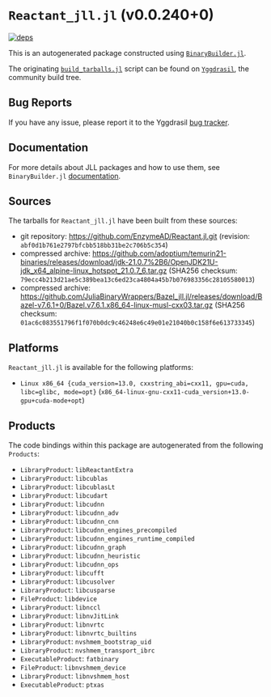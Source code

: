 # `Reactant_jll.jl` (v0.0.240+0)

[![deps](https://juliahub.com/docs/Reactant_jll/deps.svg)](https://juliahub.com/ui/Packages/General/Reactant_jll/)

This is an autogenerated package constructed using [`BinaryBuilder.jl`](https://github.com/JuliaPackaging/BinaryBuilder.jl).

The originating [`build_tarballs.jl`](https://github.com/JuliaPackaging/Yggdrasil/blob/a7bd2e2370350db6bf7cf6dfaaa0a3f92c0c08b4/R/Reactant/build_tarballs.jl) script can be found on [`Yggdrasil`](https://github.com/JuliaPackaging/Yggdrasil/), the community build tree.

## Bug Reports

If you have any issue, please report it to the Yggdrasil [bug tracker](https://github.com/JuliaPackaging/Yggdrasil/issues).

## Documentation

For more details about JLL packages and how to use them, see `BinaryBuilder.jl` [documentation](https://docs.binarybuilder.org/stable/jll/).

## Sources

The tarballs for `Reactant_jll.jl` have been built from these sources:

* git repository: https://github.com/EnzymeAD/Reactant.jl.git (revision: `abf0d1b761e2797bfcbb518bb31be2c706b5c354`)
* compressed archive: https://github.com/adoptium/temurin21-binaries/releases/download/jdk-21.0.7%2B6/OpenJDK21U-jdk_x64_alpine-linux_hotspot_21.0.7_6.tar.gz (SHA256 checksum: `79ecc4b213d21ae5c389bea13c6ed23ca4804a45b7b076983356c28105580013`)
* compressed archive: https://github.com/JuliaBinaryWrappers/Bazel_jll.jl/releases/download/Bazel-v7.6.1+0/Bazel.v7.6.1.x86_64-linux-musl-cxx03.tar.gz (SHA256 checksum: `01ac6c083551796f1f070b0dc9c46248e6c49e01e21040b0c158f6e613733345`)

## Platforms

`Reactant_jll.jl` is available for the following platforms:

* `Linux x86_64 {cuda_version=13.0, cxxstring_abi=cxx11, gpu=cuda, libc=glibc, mode=opt}` (`x86_64-linux-gnu-cxx11-cuda_version+13.0-gpu+cuda-mode+opt`)

## Products

The code bindings within this package are autogenerated from the following `Products`:

* `LibraryProduct`: `libReactantExtra`
* `LibraryProduct`: `libcublas`
* `LibraryProduct`: `libcublasLt`
* `LibraryProduct`: `libcudart`
* `LibraryProduct`: `libcudnn`
* `LibraryProduct`: `libcudnn_adv`
* `LibraryProduct`: `libcudnn_cnn`
* `LibraryProduct`: `libcudnn_engines_precompiled`
* `LibraryProduct`: `libcudnn_engines_runtime_compiled`
* `LibraryProduct`: `libcudnn_graph`
* `LibraryProduct`: `libcudnn_heuristic`
* `LibraryProduct`: `libcudnn_ops`
* `LibraryProduct`: `libcufft`
* `LibraryProduct`: `libcusolver`
* `LibraryProduct`: `libcusparse`
* `FileProduct`: `libdevice`
* `LibraryProduct`: `libnccl`
* `LibraryProduct`: `libnvJitLink`
* `LibraryProduct`: `libnvrtc`
* `LibraryProduct`: `libnvrtc_builtins`
* `LibraryProduct`: `nvshmem_bootstrap_uid`
* `LibraryProduct`: `nvshmem_transport_ibrc`
* `ExecutableProduct`: `fatbinary`
* `FileProduct`: `libnvshmem_device`
* `LibraryProduct`: `libnvshmem_host`
* `ExecutableProduct`: `ptxas`
